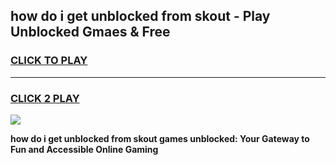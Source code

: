 
## how do i get unblocked from skout - Play Unblocked Gmaes & Free
<h3>
<a href="https://news.freeplayer.one?title=how_do_i_get_unblocked_from_skout&ref=23F">CLICK TO PLAY</a></h3>
<hr>

<h3>
<a href="https://news.freeplayer.one?title=how_do_i_get_unblocked_from_skout&ref=23F">CLICK 2 PLAY</a>
  
</h3>

<a href="https://news.freeplayer.one?title=how_do_i_get_unblocked_from_skout&ref=23F/"><img src="https://clearcache.store/games.png"></a>


**how do i get unblocked from skout games unblocked: Your Gateway to Fun and Accessible Online Gaming**
